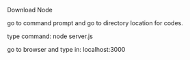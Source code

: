 Download Node

go to command prompt and go to directory location for codes.

type command: node server.js

go to browser and type in: localhost:3000